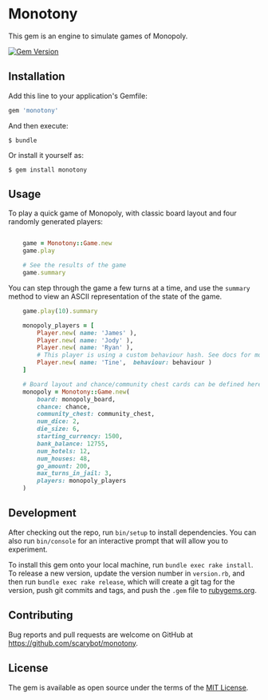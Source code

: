 # Monotony

This gem is an engine to simulate games of Monopoly.

[![Gem Version](https://badge.fury.io/rb/monotony.svg)](https://badge.fury.io/rb/monotony)

## Installation

Add this line to your application's Gemfile:

```ruby
gem 'monotony'
```

And then execute:

    $ bundle

Or install it yourself as:

    $ gem install monotony

## Usage

To play a quick game of Monopoly, with classic board layout and four randomly generated players:

```ruby

    game = Monotony::Game.new
    game.play

    # See the results of the game
    game.summary

```

You can step through the game a few turns at a time, and use the ```summary``` method to view an ASCII representation of the state of the game.

```ruby
    game.play(10).summary
```

```ruby
    monopoly_players = [
        Player.new( name: 'James' ),
        Player.new( name: 'Jody' ),
        Player.new( name: 'Ryan' ),
        # This player is using a custom behaviour hash. See docs for more details.
        Player.new( name: 'Tine',  behaviour: behaviour ) 
    ]

    # Board layout and chance/community chest cards can be defined here; see docs for more details.
    monopoly = Monotony::Game.new(
        board: monopoly_board,
        chance: chance,
        community_chest: community_chest,
        num_dice: 2,
        die_size: 6,
        starting_currency: 1500,
        bank_balance: 12755,
        num_hotels: 12,
        num_houses: 48,
        go_amount: 200,
        max_turns_in_jail: 3,
        players: monopoly_players
    )
```

## Development

After checking out the repo, run `bin/setup` to install dependencies. You can also run `bin/console` for an interactive prompt that will allow you to experiment.

To install this gem onto your local machine, run `bundle exec rake install`. To release a new version, update the version number in `version.rb`, and then run `bundle exec rake release`, which will create a git tag for the version, push git commits and tags, and push the `.gem` file to [rubygems.org](https://rubygems.org).

## Contributing

Bug reports and pull requests are welcome on GitHub at https://github.com/scarybot/monotony.


## License

The gem is available as open source under the terms of the [MIT License](http://opensource.org/licenses/MIT).

